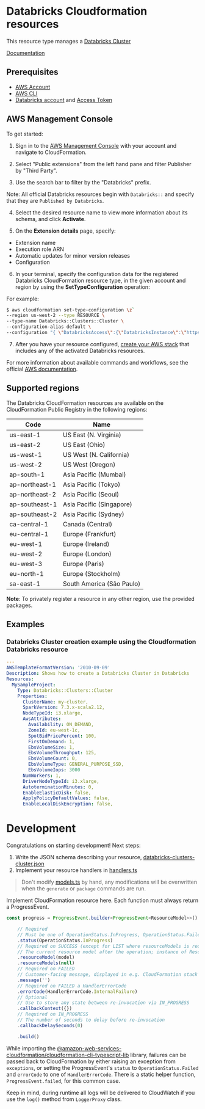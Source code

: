 # Databricks Cloudformation resources

This resource type manages a [Databricks Cluster][3]

 [Documentation][4]

## Prerequisites
* [AWS Account][14]
* [AWS CLI][15]
* [Databricks account][16] and [Access Token][17]
## AWS Management Console

To get started:

1. Sign in to the [AWS Management Console][11] with your account and navigate to CloudFormation.

2. Select "Public extensions" from the left hand pane and filter Publisher by "Third Party".

3. Use the search bar to filter by the "Databricks" prefix.

  Note: All official  Databricks resources begin with `Databricks::` and specify that they are `Published by Databricks`.

4. Select the desired resource name to view more information about its schema, and click **Activate**.

5. On the **Extension details** page, specify:
  - Extension name
  - Execution role ARN
  - Automatic updates for minor version releases
  - Configuration

6. In your terminal, specify the configuration data for the registered Databricks CloudFormation resource type, in the given account and region by using the **SetTypeConfiguration** operation:


  For example:

  ```Bash
  $ aws cloudformation set-type-configuration \z`
  --region us-west-2 --type RESOURCE \
  --type-name Databricks::Clusters::Cluster \
  --configuration-alias default \
  --configuration "{ \"DatabricksAccess\":{\"DatabricksInstance\":\"https://abc123.cloud.databricks.com\",\"Token\":\"YOURAPIKEY\"}}"
  ```

7. After you have your resource configured, [create your AWS stack][12] that includes any of the activated Databricks resources.

For more information about available commands and workflows, see the official [AWS documentation][13].

## Supported regions

The Databricks CloudFormation resources are available on the CloudFormation Public Registry in the following regions:

| Code            | Name                      |
|-----------------|---------------------------|
| us-east-1       | US East (N. Virginia)     |
| us-east-2       | US East (Ohio)            |
| us-west-1       | US West (N. California)   |
| us-west-2       | US West (Oregon)          |
| ap-south-1      | Asia Pacific (Mumbai)     |
| ap-northeast-1  | Asia Pacific (Tokyo)      |
| ap-northeast-2  | Asia Pacific (Seoul)      |
| ap-southeast-1  | Asia Pacific (Singapore)  |
| ap-southeast-2  | Asia Pacific (Sydney)     |
| ca-central-1    | Canada (Central)          |
| eu-central-1    | Europe (Frankfurt)        |
| eu-west-1       | Europe (Ireland)          |
| eu-west-2       | Europe (London)           |
| eu-west-3       | Europe (Paris)            |
| eu-north-1      | Europe (Stockholm)        |
| sa-east-1       | South America (São Paulo) |

**Note**: To privately register a resource in any other region, use the provided packages.

## Examples
### Databricks Cluster creation example using the Cloudformation Databricks resource
```yaml
---
AWSTemplateFormatVersion: '2010-09-09'
Description: Shows how to create a Databricks Cluster in Databricks
Resources:
  MySampleProject:
    Type: Databricks::Clusters::Cluster
    Properties:
      ClusterName: my-cluster,
      SparkVersion: 7.3.x-scala2.12,
      NodeTypeId: i3.xlarge,
      AwsAttributes: 
        Availability: ON_DEMAND,
        ZoneId: eu-west-1c,
        SpotBidPricePercent: 100,
        FirstOnDemand: 1,
        EbsVolumeSize: 1,
        EbsVolumeThroughput: 125,
        EbsVolumeCount: 0,
        EbsVolumeType: GENERAL_PURPOSE_SSD,
        EbsVolumeIops: 3000
      NumWorkers: 1,
      DriverNodeTypeId: i3.xlarge,
      AutoterminationMinutes: 0,
      EnableElasticDisk: false,
      ApplyPolicyDefaultValues: false,
      EnableLocalDiskEncryption: false,
```

[1]: https://docs.aws.amazon.com/cloudformation-cli/latest/userguide/resource-types.html
[2]: https://docs.aws.amazon.com/AWSCloudFormation/latest/UserGuide/Welcome.html
[3]: https://docs.databricks.com/dev-tools/api/latest/clusters.html
[4]: ./docs/README.md
[11]: https://aws.amazon.com/console/
[12]: https://console.aws.amazon.com/cloudformation/home
[13]: https://docs.aws.amazon.com/AWSCloudFormation/latest/UserGuide/registry.html
[14]: https://aws.amazon.com/account/
[15]: https://aws.amazon.com/cli/
[16]: https://www.databricks.com/
[17]: https://docs.databricks.com/administration-guide/access-control/tokens.html

# Development

Congratulations on starting development! Next steps:

1. Write the JSON schema describing your resource, [databricks-clusters-cluster.json](./databricks-clusters-cluster.json)
2. Implement your resource handlers in [handlers.ts](./databricks-clusters-cluster/handlers.ts)

> Don't modify [models.ts](./databricks-clusters-cluster/models.ts) by hand, any modifications will be overwritten when the `generate` or `package` commands are run.

Implement CloudFormation resource here. Each function must always return a ProgressEvent.

```typescript
const progress = ProgressEvent.builder<ProgressEvent<ResourceModel>>()

    // Required
    // Must be one of OperationStatus.InProgress, OperationStatus.Failed, OperationStatus.Success
    .status(OperationStatus.InProgress)
    // Required on SUCCESS (except for LIST where resourceModels is required)
    // The current resource model after the operation; instance of ResourceModel class
    .resourceModel(model)
    .resourceModels(null)
    // Required on FAILED
    // Customer-facing message, displayed in e.g. CloudFormation stack events
    .message('')
    // Required on FAILED a HandlerErrorCode
    .errorCode(HandlerErrorCode.InternalFailure)
    // Optional
    // Use to store any state between re-invocation via IN_PROGRESS
    .callbackContext({})
    // Required on IN_PROGRESS
    // The number of seconds to delay before re-invocation
    .callbackDelaySeconds(0)

    .build()
```

While importing the [@amazon-web-services-cloudformation/cloudformation-cli-typescript-lib](https://github.com/eduardomourar/cloudformation-cli-typescript-plugin) library, failures can be passed back to CloudFormation by either raising an exception from `exceptions`, or setting the ProgressEvent's `status` to `OperationStatus.Failed` and `errorCode` to one of `HandlerErrorCode`. There is a static helper function, `ProgressEvent.failed`, for this common case.

Keep in mind, during runtime all logs will be delivered to CloudWatch if you use the `log()` method from `LoggerProxy` class.
